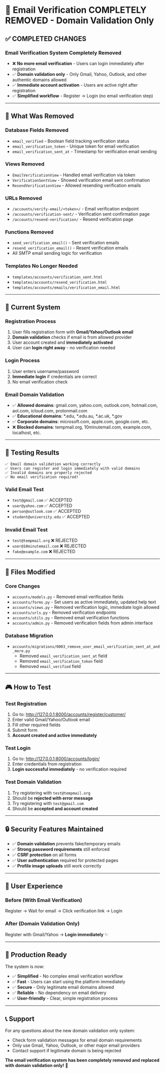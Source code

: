 # 🎉 Email Verification COMPLETELY REMOVED - Domain Validation Only

## ✅ **COMPLETED CHANGES**

### **Email Verification System Completely Removed**
- ❌ **No more email verification** - Users can login immediately after registration
- ✅ **Domain validation only** - Only Gmail, Yahoo, Outlook, and other authentic domains allowed
- ✅ **Immediate account activation** - Users are active right after registration
- ✅ **Simplified workflow** - Register → Login (no email verification step)

---

## 🔧 **What Was Removed**

### **Database Fields Removed**
- `email_verified` - Boolean field tracking verification status
- `email_verification_token` - Unique token for email verification  
- `email_verification_sent_at` - Timestamp for verification email sending

### **Views Removed**
- `EmailVerificationView` - Handled email verification via token
- `VerificationSentView` - Showed verification email sent confirmation
- `ResendVerificationView` - Allowed resending verification emails

### **URLs Removed**
- `/accounts/verify-email/<token>/` - Email verification endpoint
- `/accounts/verification-sent/` - Verification sent confirmation page
- `/accounts/resend-verification/` - Resend verification page

### **Functions Removed**
- `send_verification_email()` - Sent verification emails
- `resend_verification_email()` - Resent verification emails
- All SMTP email sending logic for verification

### **Templates No Longer Needed**
- `templates/accounts/verification_sent.html`
- `templates/accounts/resend_verification.html` 
- `templates/accounts/emails/verification_email.html`

---

## 🚀 **Current System**

### **Registration Process**
1. User fills registration form with **Gmail/Yahoo/Outlook email**
2. **Domain validation** checks if email is from allowed provider
3. User account created and **immediately activated**
4. User can **login right away** - no verification needed

### **Login Process**
1. User enters username/password
2. **Immediate login** if credentials are correct
3. No email verification check

### **Email Domain Validation**
- ✅ **Allowed domains**: gmail.com, yahoo.com, outlook.com, hotmail.com, aol.com, icloud.com, protonmail.com
- ✅ **Educational domains**: *.edu, *.edu.au, *.ac.uk, *.gov
- ✅ **Corporate domains**: microsoft.com, apple.com, google.com, etc.
- ❌ **Blocked domains**: tempmail.org, 10minutemail.com, example.com, localhost, etc.

---

## 🧪 **Testing Results**

```
✅ Email domain validation working correctly
✅ Users can register and login immediately with valid domains  
✅ Invalid domains are properly rejected
✅ No email verification required!
```

### **Valid Email Test**
- `test@gmail.com` ✅ ACCEPTED
- `user@yahoo.com` ✅ ACCEPTED  
- `person@outlook.com` ✅ ACCEPTED
- `student@university.edu` ✅ ACCEPTED

### **Invalid Email Test**
- `test@tempmail.org` ❌ REJECTED
- `user@10minutemail.com` ❌ REJECTED
- `fake@example.com` ❌ REJECTED

---

## 📁 **Files Modified**

### **Core Changes**
- `accounts/models.py` - Removed email verification fields
- `accounts/forms.py` - Set users as active immediately, updated help text
- `accounts/views.py` - Removed verification logic, immediate login allowed
- `accounts/urls.py` - Removed verification endpoints
- `accounts/utils.py` - Removed email verification functions
- `accounts/admin.py` - Removed verification fields from admin interface

### **Database Migration**
- `accounts/migrations/0003_remove_user_email_verification_sent_at_and_more.py`
  - Removed `email_verification_sent_at` field
  - Removed `email_verification_token` field  
  - Removed `email_verified` field

---

## 🎮 **How to Test**

### **Test Registration**
1. Go to: http://127.0.0.1:8000/accounts/register/customer/
2. Enter valid Gmail/Yahoo/Outlook email
3. Fill other required fields
4. Submit form
5. **Account created and active immediately**

### **Test Login**
1. Go to: http://127.0.0.1:8000/accounts/login/
2. Enter credentials from registration
3. **Login successful immediately** - no verification required

### **Test Domain Validation**  
1. Try registering with `test@tempmail.org`
2. Should be **rejected with error message**
3. Try registering with `test@gmail.com`
4. Should be **accepted and account created**

---

## 🔒 **Security Features Maintained**

- ✅ **Domain validation** prevents fake/temporary emails
- ✅ **Strong password requirements** still enforced
- ✅ **CSRF protection** on all forms
- ✅ **User authentication** required for protected pages
- ✅ **Profile image uploads** still work correctly

---

## 🎯 **User Experience**

### **Before (With Email Verification)**
Register → Wait for email → Click verification link → Login

### **After (Domain Validation Only)**  
Register with Gmail/Yahoo → **Login immediately** ✨

---

## 🚀 **Production Ready**

The system is now:
- ✅ **Simplified** - No complex email verification workflow
- ✅ **Fast** - Users can start using the platform immediately  
- ✅ **Secure** - Only legitimate email domains allowed
- ✅ **Reliable** - No dependency on email delivery
- ✅ **User-friendly** - Clear, simple registration process

---

## 📞 **Support**

For any questions about the new domain validation only system:
- Check form validation messages for email domain requirements
- Only use Gmail, Yahoo, Outlook, or other major email providers
- Contact support if legitimate domain is being rejected

**The email verification system has been completely removed and replaced with domain validation only!** 🎉
